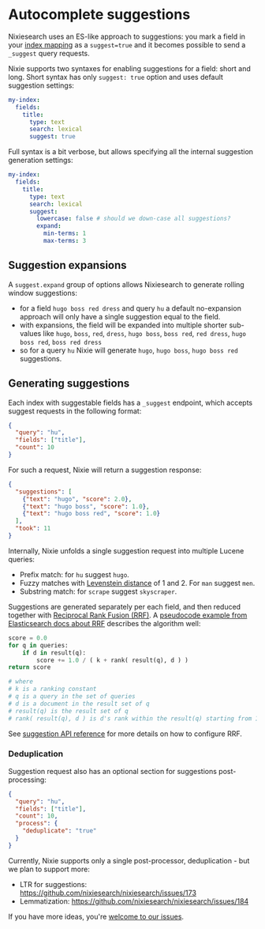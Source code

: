 # Autocomplete suggestions

Nixiesearch uses an ES-like approach to suggestions: you mark a field in your [index mapping](todo) as a `suggest=true`
and it becomes possible to send a `_suggest` query requests. 

Nixie supports two syntaxes for enabling suggestions for a field: short and long. Short syntax has only `suggest: true` option and uses default suggestion settings:

```yaml
my-index:
  fields:
    title:
      type: text
      search: lexical
      suggest: true
```

Full syntax is a bit verbose, but allows specifying all the internal suggestion generation settings:

```yaml
my-index:
  fields:
    title:
      type: text
      search: lexical
      suggest:
        lowercase: false # should we down-case all suggestions?
        expand:
          min-terms: 1
          max-terms: 3
```

## Suggestion expansions

A `suggest.expand` group of options allows Nixiesearch to generate rolling window suggestions:

* for a field `hugo boss red dress` and query `hu` a default no-expansion approach will only have a single suggestion equal to the field.
* with expansions, the field will be expanded into multiple shorter sub-values like `hugo`, `boss`, `red`, `dress`, `hugo boss`, `boss red`, `red dress`, `hugo boss red`, `boss red dress`
* so for a query `hu` Nixie will generate `hugo`, `hugo boss`, `hugo boss red` suggestions.

## Generating suggestions

Each index with suggestable fields has a `_suggest` endpoint, which accepts suggest requests in the following format:

```json
{
  "query": "hu",
  "fields": ["title"],
  "count": 10
}
```

For such a request, Nixie will return a suggestion response:

```json
{
  "suggestions": [
    {"text": "hugo", "score": 2.0},
    {"text": "hugo boss", "score": 1.0},
    {"text": "hugo boss red", "score": 1.0}
  ],
  "took": 11
}
```

Internally, Nixie unfolds a single suggestion request into multiple Lucene queries:
* Prefix match: for `hu` suggest `hugo`.
* Fuzzy matches with [Levenstein distance](https://en.wikipedia.org/wiki/Levenshtein_distance) of 1 and 2. For `man` suggest `men`.
* Substring match: for `scrape` suggest `skyscraper`.

Suggestions are generated separately per each field, and then reduced together with [Reciprocal Rank Fusion (RRF)](https://plg.uwaterloo.ca/~gvcormac/cormacksigir09-rrf.pdf). A [pseudocode example from Elasticsearch docs about RRF]() describes the algorithm well:

```python
score = 0.0
for q in queries:
    if d in result(q):
        score += 1.0 / ( k + rank( result(q), d ) )
return score

# where
# k is a ranking constant
# q is a query in the set of queries
# d is a document in the result set of q
# result(q) is the result set of q
# rank( result(q), d ) is d's rank within the result(q) starting from 1
```

See [suggestion API reference](../reference/api/suggest.md) for more details on how to configure RRF.

### Deduplication

Suggestion request also has an optional section for suggestions post-processing:

```json
{
  "query": "hu",
  "fields": ["title"],
  "count": 10,
  "process": {
    "deduplicate": "true"
  }
}
```

Currently, Nixie supports only a single post-processor, deduplication - but we plan to support more:

* LTR for suggestions: https://github.com/nixiesearch/nixiesearch/issues/173
* Lemmatization: https://github.com/nixiesearch/nixiesearch/issues/184

If you have more ideas, you're [welcome to our issues](https://github.com/nixiesearch/nixiesearch/issues).
